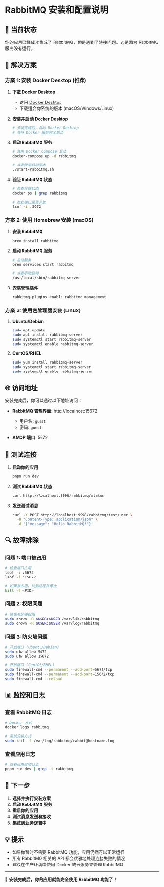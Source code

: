 # RabbitMQ 安装和配置说明

## 🚨 当前状态

你的应用已经成功集成了 RabbitMQ，但是遇到了连接问题。这是因为 RabbitMQ 服务没有运行。

## 🔧 解决方案

### 方案 1: 安装 Docker Desktop (推荐)

1. **下载 Docker Desktop**
   - 访问 [Docker Desktop](https://www.docker.com/products/docker-desktop/)
   - 下载适合你系统的版本 (macOS/Windows/Linux)

2. **安装并启动 Docker Desktop**

   ```bash
   # 安装完成后，启动 Docker Desktop
   # 等待 Docker 服务完全启动
   ```

3. **启动 RabbitMQ 服务**

   ```bash
   # 使用 Docker Compose 启动
   docker-compose up -d rabbitmq

   # 或者使用启动脚本
   ./start-rabbitmq.sh
   ```

4. **验证 RabbitMQ 状态**

   ```bash
   # 检查容器状态
   docker ps | grep rabbitmq

   # 检查端口是否开放
   lsof -i :5672
   ```

### 方案 2: 使用 Homebrew 安装 (macOS)

1. **安装 RabbitMQ**

   ```bash
   brew install rabbitmq
   ```

2. **启动 RabbitMQ 服务**

   ```bash
   # 启动服务
   brew services start rabbitmq

   # 或者手动启动
   /usr/local/sbin/rabbitmq-server
   ```

3. **安装管理插件**
   ```bash
   rabbitmq-plugins enable rabbitmq_management
   ```

### 方案 3: 使用包管理器安装 (Linux)

1. **Ubuntu/Debian**

   ```bash
   sudo apt update
   sudo apt install rabbitmq-server
   sudo systemctl start rabbitmq-server
   sudo systemctl enable rabbitmq-server
   ```

2. **CentOS/RHEL**
   ```bash
   sudo yum install rabbitmq-server
   sudo systemctl start rabbitmq-server
   sudo systemctl enable rabbitmq-server
   ```

## 🌐 访问地址

安装完成后，你可以通过以下地址访问：

- **RabbitMQ 管理界面**: http://localhost:15672
  - 用户名: `guest`
  - 密码: `guest`

- **AMQP 端口**: 5672

## 🧪 测试连接

1. **启动你的应用**

   ```bash
   pnpm run dev
   ```

2. **测试 RabbitMQ 状态**

   ```bash
   curl http://localhost:9998/rabbitmq/status
   ```

3. **发送测试消息**
   ```bash
   curl -X POST http://localhost:9998/rabbitmq/test/user \
     -H "Content-Type: application/json" \
     -d '{"message": "Hello RabbitMQ!"}'
   ```

## 🔍 故障排除

### 问题 1: 端口被占用

```bash
# 检查端口占用
lsof -i :5672
lsof -i :15672

# 如果被占用，找到进程并停止
kill -9 <PID>
```

### 问题 2: 权限问题

```bash
# 确保有足够权限
sudo chown -R $USER:$USER /var/lib/rabbitmq
sudo chown -R $USER:$USER /var/log/rabbitmq
```

### 问题 3: 防火墙问题

```bash
# 开放端口 (Ubuntu/Debian)
sudo ufw allow 5672
sudo ufw allow 15672

# 开放端口 (CentOS/RHEL)
sudo firewall-cmd --permanent --add-port=5672/tcp
sudo firewall-cmd --permanent --add-port=15672/tcp
sudo firewall-cmd --reload
```

## 📊 监控和日志

### 查看 RabbitMQ 日志

```bash
# Docker 方式
docker logs rabbitmq

# 系统安装方式
sudo tail -f /var/log/rabbitmq/rabbit@hostname.log
```

### 查看应用日志

```bash
# 查看应用启动日志
pnpm run dev | grep -i rabbitmq
```

## 🎯 下一步

1. **选择并执行安装方案**
2. **启动 RabbitMQ 服务**
3. **重启你的应用**
4. **测试消息发送和接收**
5. **集成到业务逻辑中**

## 💡 提示

- 如果你暂时不需要 RabbitMQ 功能，应用仍然可以正常运行
- 所有 RabbitMQ 相关的 API 都会优雅地处理连接失败的情况
- 建议在生产环境中使用 Docker 或云服务来管理 RabbitMQ

---

🎉 **安装完成后，你的应用就能完全使用 RabbitMQ 功能了！**
